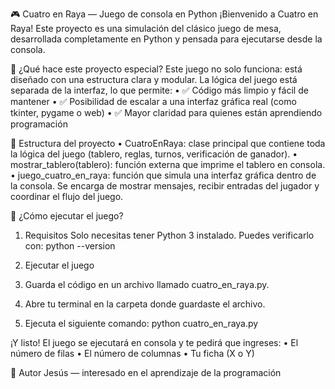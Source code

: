 🎮 Cuatro en Raya — Juego de consola en Python
¡Bienvenido a Cuatro en Raya! Este proyecto es una simulación del clásico juego de mesa, desarrollada completamente en Python y pensada para ejecutarse desde la consola.

🧠 ¿Qué hace este proyecto especial?
Este juego no solo funciona: está diseñado con una estructura clara y modular. La lógica del juego está separada de la interfaz, lo que permite:
• 	✅ Código más limpio y fácil de mantener
• 	✅ Posibilidad de escalar a una interfaz gráfica real (como tkinter, pygame  o web)
• 	✅ Mayor claridad para quienes están aprendiendo programación

🧩 Estructura del proyecto
• CuatroEnRaya: clase principal que contiene toda la lógica del juego (tablero, reglas, turnos, verificación de ganador).
• mostrar_tablero(tablero): función externa que imprime el tablero en consola.
• juego_cuatro_en_raya: función que simula una interfaz gráfica dentro de la consola. Se encarga de mostrar mensajes, recibir entradas del jugador y coordinar el flujo del juego.


🚀 ¿Cómo ejecutar el juego?
1. Requisitos
Solo necesitas tener Python 3 instalado. Puedes verificarlo con:
python --version

2. Ejecutar el juego
1. 	Guarda el código en un archivo llamado cuatro_en_raya.py.
2. 	Abre tu terminal en la carpeta donde guardaste el archivo.
3. 	Ejecuta el siguiente comando:
	python cuatro_en_raya.py

¡Y listo! El juego se ejecutará en consola y te pedirá que ingreses:
• 	El número de filas
• 	El número de columnas
• 	Tu ficha (X o Y)


👤 Autor
Jesús — interesado en el aprendizaje de la programación
